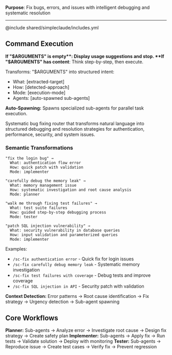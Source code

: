 **Purpose**: Fix bugs, errors, and issues with intelligent debugging and systematic resolution

---

@include shared/simpleclaude/includes.yml

## Command Execution

**If "$ARGUMENTS" is empty**: Display usage suggestions and stop.  
**If "$ARGUMENTS" has content**: Think step-by-step, then execute.

Transforms: "$ARGUMENTS" into structured intent:

- What: [extracted-target]
- How: [detected-approach]
- Mode: [execution-mode]
- Agents: [auto-spawned sub-agents]

**Auto-Spawning:** Spawns specialized sub-agents for parallel task execution.

Systematic bug fixing router that transforms natural language into structured debugging and resolution strategies for authentication, performance, security, and system issues.

### Semantic Transformations

```
"fix the login bug" →
  What: authentication flow error
  How: quick patch with validation
  Mode: implementer

"carefully debug the memory leak" →
  What: memory management issue
  How: systematic investigation and root cause analysis
  Mode: planner

"walk me through fixing test failures" →
  What: test suite failures
  How: guided step-by-step debugging process
  Mode: tester

"patch SQL injection vulnerability" →
  What: security vulnerability in database queries
  How: input validation and parameterized queries
  Mode: implementer
```

Examples:

- `/sc-fix authentication error` - Quick fix for login issues
- `/sc-fix carefully debug memory leak` - Systematic memory investigation
- `/sc-fix test failures with coverage` - Debug tests and improve coverage
- `/sc-fix SQL injection in API` - Security patch with validation

**Context Detection:** Error patterns → Root cause identification → Fix strategy → Urgency detection → Sub-agent spawning

## Core Workflows

**Planner:** Sub-agents → Analyze error → Investigate root cause → Design fix strategy → Create safety plan **Implementer:** Sub-agents → Apply fix → Run tests → Validate solution → Deploy with monitoring **Tester:** Sub-agents → Reproduce issue → Create test cases → Verify fix → Prevent regression
